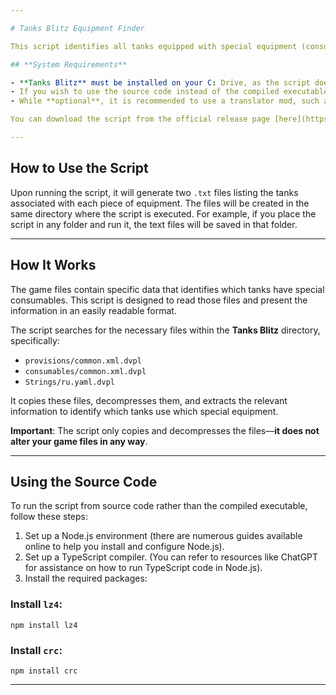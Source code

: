 ```yaml
---

# Tanks Blitz Equipment Finder

This script identifies all tanks equipped with special equipment (consumables and provisions) in **Tanks Blitz** (the Lesta version of **World of Tanks Blitz**) and generates a clearly formatted text file displaying the results. The script is designed to remain functional across multiple game updates, as it dynamically reads the game files from the currently installed version.

## **System Requirements**

- **Tanks Blitz** must be installed on your C: Drive, as the script does not support other installation locations at this time.
- If you wish to use the source code instead of the compiled executable, you will need knowledge of running TypeScript code in a Node.js environment.
- While **optional**, it is recommended to use a translator mod, such as the one created by `_YTSH_` and `GonnaHetzMe`. A link to a modding community Discord server can be found [here](https://discord.gg/kEgTtvRdqQ).

You can download the script from the official release page [here](https://github.com/fabilhaft22/Tanks-Blitz-Equipment-Finder/releases/tag/v1.0).

---
```


## **How to Use the Script**

Upon running the script, it will generate two `.txt` files listing the tanks associated with each piece of equipment. The files will be created in the same directory where the script is executed. For example, if you place the script in any folder and run it, the text files will be saved in that folder.

---

## **How It Works**

The game files contain specific data that identifies which tanks have special consumables. This script is designed to read those files and present the information in an easily readable format.

The script searches for the necessary files within the **Tanks Blitz** directory, specifically:  
- `provisions/common.xml.dvpl`
- `consumables/common.xml.dvpl`
- `Strings/ru.yaml.dvpl`

It copies these files, decompresses them, and extracts the relevant information to identify which tanks use which special equipment.

**Important**: The script only copies and decompresses the files—**it does not alter your game files in any way**.

---

## **Using the Source Code**

To run the script from source code rather than the compiled executable, follow these steps:

1. Set up a Node.js environment (there are numerous guides available online to help you install and configure Node.js).
2. Set up a TypeScript compiler. (You can refer to resources like ChatGPT for assistance on how to run TypeScript code in Node.js).
3. Install the required packages:

### **Install `lz4`**:
```
npm install lz4
```

### **Install `crc`**:
```
npm install crc
```

---
